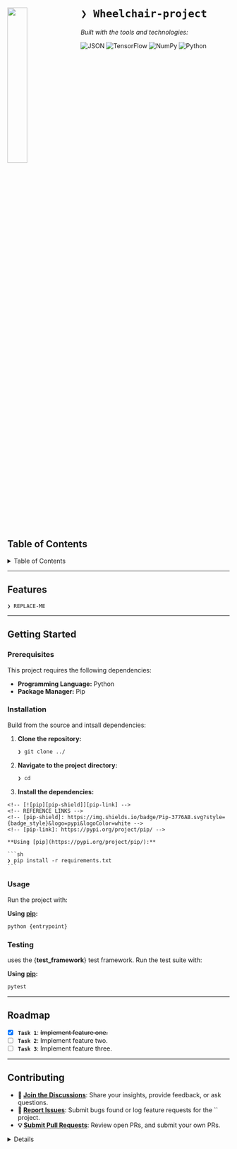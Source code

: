 <div id="top">

<!-- HEADER STYLE: COMPACT -->
<img src="logo/cisat-remove.ico" width="30%" align="left" style="margin-right: 15px">

# <code>❯ Wheelchair-project</code>
<em></em>

<!-- BADGES -->
<!-- local repository, no metadata badges. -->

<em>Built with the tools and technologies:</em>

<img src="https://img.shields.io/badge/JSON-000000.svg?style=flat-square&logo=JSON&logoColor=white" alt="JSON">
<img src="https://img.shields.io/badge/TensorFlow-FF6F00.svg?style=flat-square&logo=TensorFlow&logoColor=white" alt="TensorFlow">
<img src="https://img.shields.io/badge/NumPy-013243.svg?style=flat-square&logo=NumPy&logoColor=white" alt="NumPy">
<img src="https://img.shields.io/badge/Python-3776AB.svg?style=flat-square&logo=Python&logoColor=white" alt="Python">

<br clear="left"/>

## Table of Contents

<details>
<summary>Table of Contents</summary>

- [Table of Contents](#table-of-contents)
- [Features](#features)
- [Contributing](#contributing)
- [License](#license)
- [Acknowledgments](#acknowledgments)

</details>

---


## Features

<code>❯ REPLACE-ME</code>

---


## Getting Started

### Prerequisites

This project requires the following dependencies:

- **Programming Language:** Python
- **Package Manager:** Pip

### Installation

Build  from the source and intsall dependencies:

1. **Clone the repository:**

    ```sh
    ❯ git clone ../
    ```

2. **Navigate to the project directory:**

    ```sh
    ❯ cd 
    ```

3. **Install the dependencies:**

<!-- SHIELDS BADGE CURRENTLY DISABLED -->
	<!-- [![pip][pip-shield]][pip-link] -->
	<!-- REFERENCE LINKS -->
	<!-- [pip-shield]: https://img.shields.io/badge/Pip-3776AB.svg?style={badge_style}&logo=pypi&logoColor=white -->
	<!-- [pip-link]: https://pypi.org/project/pip/ -->

	**Using [pip](https://pypi.org/project/pip/):**

	```sh
	❯ pip install -r requirements.txt
	```

### Usage

Run the project with:

**Using [pip](https://pypi.org/project/pip/):**
```sh
python {entrypoint}
```

### Testing

 uses the {__test_framework__} test framework. Run the test suite with:

**Using [pip](https://pypi.org/project/pip/):**
```sh
pytest
```

---

## Roadmap

- [X] **`Task 1`**: <strike>Implement feature one.</strike>
- [ ] **`Task 2`**: Implement feature two.
- [ ] **`Task 3`**: Implement feature three.

---

## Contributing

- **💬 [Join the Discussions](https://LOCAL///discussions)**: Share your insights, provide feedback, or ask questions.
- **🐛 [Report Issues](https://LOCAL///issues)**: Submit bugs found or log feature requests for the `` project.
- **💡 [Submit Pull Requests](https://LOCAL///blob/main/CONTRIBUTING.md)**: Review open PRs, and submit your own PRs.

<details closed>
---

## License

 is protected under the [LICENSE](https://choosealicense.com/licenses) License. For more details, refer to the [LICENSE](https://choosealicense.com/licenses/) file.

---

## Acknowledgments

- Credit `contributors`, `inspiration`, `references`, etc.

<div align="right">

[![][back-to-top]](#top)

</div>


[back-to-top]: https://img.shields.io/badge/-BACK_TO_TOP-151515?style=flat-square


---
